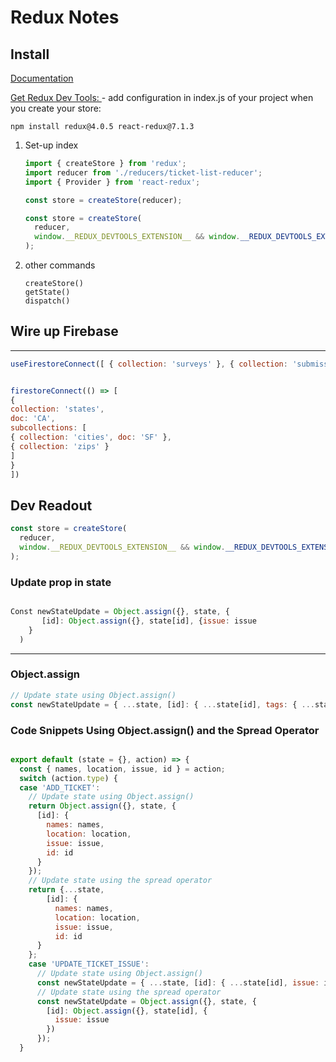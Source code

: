 # Redux Notes

## Install

[Documentation](https://redux.js.org/)

[Get Redux Dev Tools: ]( https://chrome.google.com/webstore/detail/redux-devtools/lmhkpmbekcpmknklioeibfkpmmfibljd?hl=en )- add configuration in index.js of your project when you create your store:

```shell
npm install redux@4.0.5 react-redux@7.1.3
```

1. Set-up index

   ```javascript
   import { createStore } from 'redux';
   import reducer from './reducers/ticket-list-reducer';
   import { Provider } from 'react-redux';
   
   const store = createStore(reducer); 
   
   const store = createStore(
     reducer, 
     window.__REDUX_DEVTOOLS_EXTENSION__ && window.__REDUX_DEVTOOLS_EXTENSION__()
   );
   
   ```

2. other commands

   ```javascipt
   createStore()
   getState()
   dispatch()
   ```

## Wire up Firebase

---

```javascript
useFirestoreConnect([ { collection: 'surveys' }, { collection: 'submissions' } ]);


firestoreConnect(() => [
{
collection: 'states',
doc: 'CA',
subcollections: [
{ collection: 'cities', doc: 'SF' },
{ collection: 'zips' }
]
}
])
```



## Dev Readout

```javascript
const store = createStore(
  reducer, 
  window.__REDUX_DEVTOOLS_EXTENSION__ && window.__REDUX_DEVTOOLS_EXTENSION__()
);

```





###  Update prop in state 

```javascript

Const newStateUpdate = Object.assign({}, state, {
       [id]: Object.assign({}, state[id], {issue: issue
    }
  )
```

-----

### Object.assign

```javascript
// Update state using Object.assign() 
const newStateUpdate = { ...state, [id]: { ...state[id], tags: { ...state[id].tags, [tagId]: { module: module, topic: topic} } }}
```

### Code Snippets Using Object.assign() and the Spread Operator

```javascript

export default (state = {}, action) => {
  const { names, location, issue, id } = action;
  switch (action.type) {
  case 'ADD_TICKET':
    // Update state using Object.assign()
    return Object.assign({}, state, {
      [id]: {
        names: names,
        location: location,
        issue: issue,
        id: id
      }
    });
    // Update state using the spread operator
    return {...state, 
        [id]: {
          names: names,
          location: location,
          issue: issue,
          id: id
      }
    };
    case 'UPDATE_TICKET_ISSUE':
      // Update state using Object.assign()
      const newStateUpdate = { ...state, [id]: { ...state[id], issue: issue } };
      // Update state using the spread operator
      const newStateUpdate = Object.assign({}, state, {
        [id]: Object.assign({}, state[id], {
          issue: issue
        })
      });
  }
```

